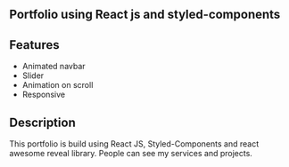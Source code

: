 ## Portfolio using React js and styled-components

## Features

- Animated navbar
- Slider
- Animation on scroll
- Responsive

## Description

This portfolio is build using React JS, Styled-Components and react awesome reveal library. People can see my services and projects.
